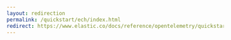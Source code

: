 ```yaml
---
layout: redirection
permalink: /quickstart/ech/index.html
redirect: https://www.elastic.co/docs/reference/opentelemetry/quickstart/ech/index.html
---
```

